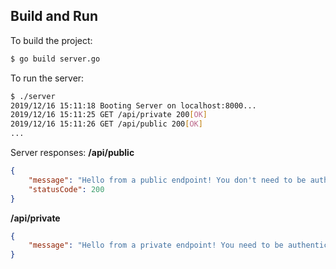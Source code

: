 ## Build and Run
To build the project:

```bash
$ go build server.go
```

To run the server:
```bash
$ ./server
2019/12/16 15:11:18 Booting Server on localhost:8000...
2019/12/16 15:11:25 GET /api/private 200[OK]
2019/12/16 15:11:26 GET /api/public 200[OK]
...
```

Server responses:
**/api/public**
```json
{
    "message": "Hello from a public endpoint! You don't need to be authenticated to see this.",
    "statusCode": 200
}
```

**/api/private**
```json
{
    "message": "Hello from a private endpoint! You need to be authenticated to see this."
}
```
